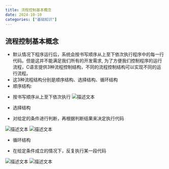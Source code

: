 ```yaml
---
title: 流程控制基本概念
date: 2024-10-10
categories: ["基础知识"]
---
```


## 流程控制基本概念



- 默认情况下程序运行后，系统会按书写顺序从上至下依次执行程序中的每一行代码。但是这并不能满足我们所有的开发需求, 为了方便我们控制程序的运行流程，C语言提供3种流程控制结构，不同的流程控制结构可以实现不同的运行流程。
- 这3种流程结构分别是顺序结构、选择结构、循环结构
- 顺序结构:

+ 按书写顺序从上至下依次执行
  <img referrerpolicy="no-referrer" src="https://img-blog.csdnimg.cn/img_convert/9071191723644a2b0364126c8a5bd65f.png" alt="描述文本">

- 选择结构

+ 对给定的条件进行判断，再根据判断结果来决定执行代码
<img referrerpolicy="no-referrer" src="https://img-blog.csdnimg.cn/img_convert/0e8b2f8b6230aedf754eab312605ce23.png" alt="描述文本">
<img referrerpolicy="no-referrer" src="https://img-blog.csdnimg.cn/img_convert/e4452dcd9857466ecc0957fb4453b3a3.png" alt="描述文本">
  <!-- ![](https://img-blog.csdnimg.cn/img_convert/0e8b2f8b6230aedf754eab312605ce23.png)
  ![](https://img-blog.csdnimg.cn/img_convert/e4452dcd9857466ecc0957fb4453b3a3.png) -->

- 循环结构

+ 在给定条件成立的情况下，反复执行某一段代码
<img referrerpolicy="no-referrer" src="https://img-blog.csdnimg.cn/img_convert/4899d440537583bc28f3bc17bd2b7ae1.png" alt="描述文本">
<img referrerpolicy="no-referrer" src="https://img-blog.csdnimg.cn/img_convert/3f74e2788a1ccbaf1028b1360c514c70.png" alt="描述文本">
  <!-- ![](https://img-blog.csdnimg.cn/img_convert/4899d440537583bc28f3bc17bd2b7ae1.png)
  ![](https://img-blog.csdnimg.cn/img_convert/3f74e2788a1ccbaf1028b1360c514c70.png) -->

